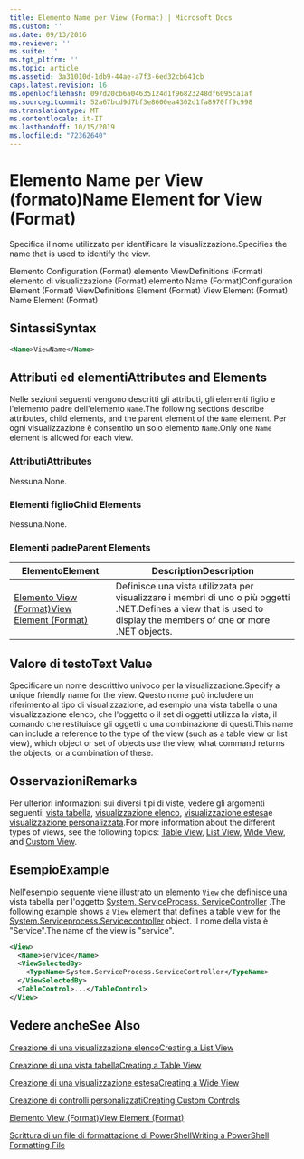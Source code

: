 ```yaml
---
title: Elemento Name per View (Format) | Microsoft Docs
ms.custom: ''
ms.date: 09/13/2016
ms.reviewer: ''
ms.suite: ''
ms.tgt_pltfrm: ''
ms.topic: article
ms.assetid: 3a31010d-1db9-44ae-a7f3-6ed32cb641cb
caps.latest.revision: 16
ms.openlocfilehash: 097d20cb6a04635124d1f96823248df6095ca1af
ms.sourcegitcommit: 52a67bcd9d7bf3e8600ea4302d1fa8970ff9c998
ms.translationtype: MT
ms.contentlocale: it-IT
ms.lasthandoff: 10/15/2019
ms.locfileid: "72362640"
---
```

# <a name="name-element-for-view-format"></a><span data-ttu-id="2702a-102">Elemento Name per View (formato)</span><span class="sxs-lookup"><span data-stu-id="2702a-102">Name Element for View (Format)</span></span>

<span data-ttu-id="2702a-103">Specifica il nome utilizzato per identificare la visualizzazione.</span><span class="sxs-lookup"><span data-stu-id="2702a-103">Specifies the name that is used to identify the view.</span></span>

<span data-ttu-id="2702a-104">Elemento Configuration (Format) elemento ViewDefinitions (Format) elemento di visualizzazione (Format) elemento Name (Format)</span><span class="sxs-lookup"><span data-stu-id="2702a-104">Configuration Element (Format) ViewDefinitions Element (Format) View Element (Format) Name Element (Format)</span></span>

## <a name="syntax"></a><span data-ttu-id="2702a-105">Sintassi</span><span class="sxs-lookup"><span data-stu-id="2702a-105">Syntax</span></span>

```xml
<Name>ViewName</Name>
```

## <a name="attributes-and-elements"></a><span data-ttu-id="2702a-106">Attributi ed elementi</span><span class="sxs-lookup"><span data-stu-id="2702a-106">Attributes and Elements</span></span>

<span data-ttu-id="2702a-107">Nelle sezioni seguenti vengono descritti gli attributi, gli elementi figlio e l'elemento padre dell'elemento `Name`.</span><span class="sxs-lookup"><span data-stu-id="2702a-107">The following sections describe attributes, child elements, and the parent element of the `Name` element.</span></span> <span data-ttu-id="2702a-108">Per ogni visualizzazione è consentito un solo elemento `Name`.</span><span class="sxs-lookup"><span data-stu-id="2702a-108">Only one `Name` element is allowed for each view.</span></span>

### <a name="attributes"></a><span data-ttu-id="2702a-109">Attributi</span><span class="sxs-lookup"><span data-stu-id="2702a-109">Attributes</span></span>

<span data-ttu-id="2702a-110">Nessuna.</span><span class="sxs-lookup"><span data-stu-id="2702a-110">None.</span></span>

### <a name="child-elements"></a><span data-ttu-id="2702a-111">Elementi figlio</span><span class="sxs-lookup"><span data-stu-id="2702a-111">Child Elements</span></span>

<span data-ttu-id="2702a-112">Nessuna.</span><span class="sxs-lookup"><span data-stu-id="2702a-112">None.</span></span>

### <a name="parent-elements"></a><span data-ttu-id="2702a-113">Elementi padre</span><span class="sxs-lookup"><span data-stu-id="2702a-113">Parent Elements</span></span>

|<span data-ttu-id="2702a-114">Elemento</span><span class="sxs-lookup"><span data-stu-id="2702a-114">Element</span></span>|<span data-ttu-id="2702a-115">Description</span><span class="sxs-lookup"><span data-stu-id="2702a-115">Description</span></span>|
|-------------|-----------------|
|[<span data-ttu-id="2702a-116">Elemento View (Format)</span><span class="sxs-lookup"><span data-stu-id="2702a-116">View Element (Format)</span></span>](./view-element-format.md)|<span data-ttu-id="2702a-117">Definisce una vista utilizzata per visualizzare i membri di uno o più oggetti .NET.</span><span class="sxs-lookup"><span data-stu-id="2702a-117">Defines a view that is used to display the members of one or more .NET objects.</span></span>|

## <a name="text-value"></a><span data-ttu-id="2702a-118">Valore di testo</span><span class="sxs-lookup"><span data-stu-id="2702a-118">Text Value</span></span>

<span data-ttu-id="2702a-119">Specificare un nome descrittivo univoco per la visualizzazione.</span><span class="sxs-lookup"><span data-stu-id="2702a-119">Specify a unique friendly name for the view.</span></span> <span data-ttu-id="2702a-120">Questo nome può includere un riferimento al tipo di visualizzazione, ad esempio una vista tabella o una visualizzazione elenco, che l'oggetto o il set di oggetti utilizza la vista, il comando che restituisce gli oggetti o una combinazione di questi.</span><span class="sxs-lookup"><span data-stu-id="2702a-120">This name can include a reference to the type of the view (such as a table view or list view), which object or set of objects use the view, what command returns the objects, or a combination of these.</span></span>

## <a name="remarks"></a><span data-ttu-id="2702a-121">Osservazioni</span><span class="sxs-lookup"><span data-stu-id="2702a-121">Remarks</span></span>

<span data-ttu-id="2702a-122">Per ulteriori informazioni sui diversi tipi di viste, vedere gli argomenti seguenti: [vista tabella](./creating-a-table-view.md), [visualizzazione elenco](./creating-a-list-view.md), [visualizzazione estesa](./creating-a-wide-view.md)e [visualizzazione personalizzata](./creating-custom-controls.md).</span><span class="sxs-lookup"><span data-stu-id="2702a-122">For more information about the different types of views, see the following topics: [Table View](./creating-a-table-view.md), [List View](./creating-a-list-view.md), [Wide View](./creating-a-wide-view.md), and [Custom View](./creating-custom-controls.md).</span></span>

## <a name="example"></a><span data-ttu-id="2702a-123">Esempio</span><span class="sxs-lookup"><span data-stu-id="2702a-123">Example</span></span>

<span data-ttu-id="2702a-124">Nell'esempio seguente viene illustrato un elemento `View` che definisce una vista tabella per l'oggetto [System. ServiceProcess. ServiceController](/dotnet/api/System.ServiceProcess.ServiceController) .</span><span class="sxs-lookup"><span data-stu-id="2702a-124">The following example shows a `View` element that defines a table view for the [System.Serviceprocess.Servicecontroller](/dotnet/api/System.ServiceProcess.ServiceController) object.</span></span> <span data-ttu-id="2702a-125">Il nome della vista è "Service".</span><span class="sxs-lookup"><span data-stu-id="2702a-125">The name of the view is "service".</span></span>

```xml
<View>
  <Name>service</Name>
  <ViewSelectedBy>
    <TypeName>System.ServiceProcess.ServiceController</TypeName>
  </ViewSelectedBy>
  <TableControl>...</TableControl>
</View>

```

## <a name="see-also"></a><span data-ttu-id="2702a-126">Vedere anche</span><span class="sxs-lookup"><span data-stu-id="2702a-126">See Also</span></span>

[<span data-ttu-id="2702a-127">Creazione di una visualizzazione elenco</span><span class="sxs-lookup"><span data-stu-id="2702a-127">Creating a List View</span></span>](./creating-a-list-view.md)

[<span data-ttu-id="2702a-128">Creazione di una vista tabella</span><span class="sxs-lookup"><span data-stu-id="2702a-128">Creating a Table View</span></span>](./creating-a-table-view.md)

[<span data-ttu-id="2702a-129">Creazione di una visualizzazione estesa</span><span class="sxs-lookup"><span data-stu-id="2702a-129">Creating a Wide View</span></span>](./creating-a-wide-view.md)

[<span data-ttu-id="2702a-130">Creazione di controlli personalizzati</span><span class="sxs-lookup"><span data-stu-id="2702a-130">Creating Custom Controls</span></span>](./creating-custom-controls.md)

[<span data-ttu-id="2702a-131">Elemento View (Format)</span><span class="sxs-lookup"><span data-stu-id="2702a-131">View Element (Format)</span></span>](./view-element-format.md)

[<span data-ttu-id="2702a-132">Scrittura di un file di formattazione di PowerShell</span><span class="sxs-lookup"><span data-stu-id="2702a-132">Writing a PowerShell Formatting File</span></span>](./writing-a-powershell-formatting-file.md)
